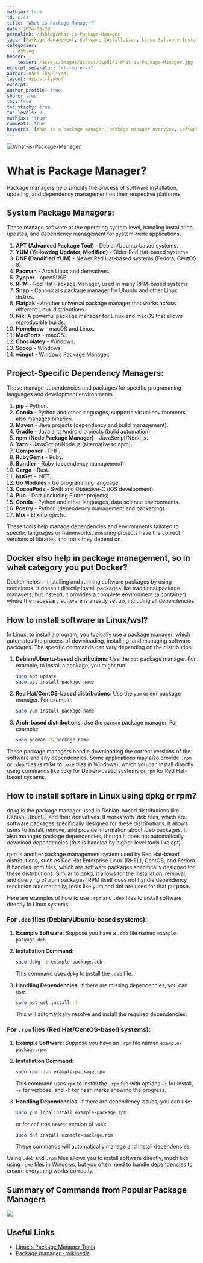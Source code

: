 ```yaml
---
mathjax: true
id: 6141
title: "What is Package Manager?"
date: 2024-08-29
permalink: /dsblog/What-is-Package-Manager
tags: [Package Management, Software Installation, Linux Software Installation]
categories:
  - dsblog
header:
    teaser: /assets/images/dspost/dsp6141-What-is-Package-Manager.jpg
excerpt_separator: "<!--more-->"   
author: Hari Thapliyaal   
layout: dspost-layout   
excerpt:   
author_profile: true   
share: true   
toc: true   
toc_sticky: true 
toc_levels: 2
mathjax: "true"
comments: true
keywords: [What is a package manager, package manager overview, software package management, package managers explained, Linux package manager, programming package manager, system package management, dependency management tools, popular package managers, installing software on Linux, package management guide, package manager examples, software installation tools]
---
```


![What-is-Package-Manager](/assets/images/dspost/dsp6141-What-is-Package-Manager.jpg)

# What is Package Manager?

Package managers help simplify the process of software installation, updating, and dependency management on their respective platforms. 

## System Package Managers:
These manage software at the operating system level, handling installation, updates, and dependency management for system-wide applications.

1. **APT (Advanced Package Tool)** - Debian/Ubuntu-based systems.
2. **YUM (Yellowdog Updater, Modified)** - Older Red Hat-based systems.
3. **DNF (Dandified YUM)** - Newer Red Hat-based systems (Fedora, CentOS 8).
4. **Pacman** - Arch Linux and derivatives.
5. **Zypper** - openSUSE.
6. **RPM** - Red Hat Package Manager, used in many RPM-based systems.
7. **Snap** - Canonical’s package manager for Ubuntu and other Linux distros.
8. **Flatpak** - Another universal package manager that works across different Linux distributions.
9. **Nix**: A powerful package manager for Linux and macOS that allows reproducible builds.
10. **Homebrew** - macOS and Linux.
11. **MacPorts** - macOS.
12. **Chocolatey** - Windows.
13. **Scoop** - Windows.
14. **winget** - Windows Package Manager.

## Project-Specific Dependency Managers:
These manage dependencies and packages for specific programming languages and development environments.

1. **pip** - Python.
2. **Conda** - Python and other languages, supports virtual environments, also manages binaries.
3. **Maven** - Java projects (dependency and build management).
4. **Gradle** - Java and Android projects (build automation).
5. **npm (Node Package Manager)** - JavaScript/Node.js.
6. **Yarn** - JavaScript/Node.js (alternative to npm).
7. **Composer** - PHP.
8. **RubyGems** - Ruby.
9. **Bundler** - Ruby (dependency management).
10. **Cargo** - Rust.
11. **NuGet** - .NET.
12. **Go Modules** - Go programming language.
13. **CocoaPods** - Swift and Objective-C (iOS development).
14. **Pub** - Dart (including Flutter projects).
15. **Conda** - Python and other languages, data science environments.
16. **Poetry** - Python (dependency management and packaging).
17. **Mix** - Elixir projects.

These tools help manage dependencies and environments tailored to specific languages or frameworks, ensuring projects have the correct versions of libraries and tools they depend on.

## Docker also help in package management, so in what category you put Docker?
Docker helps in installing and running software packages by using containers. It doesn't directly install packages like traditional package managers, but instead, it provides a complete environment (a container) where the necessary software is already set up, including all dependencies.


## How to install software in Linux/wsl?
In Linux, to install a program, you typically use a package manager, which automates the process of downloading, installing, and managing software packages. The specific commands can vary depending on the distribution:

1. **Debian/Ubuntu-based distributions**: Use the `apt` package manager. For example, to install a package, you might run:
   ```bash
   sudo apt update
   sudo apt install package-name
   ```

2. **Red Hat/CentOS-based distributions**: Use the `yum` or `dnf` package manager. For example:
   ```bash
   sudo yum install package-name
   ```

3. **Arch-based distributions**: Use the `pacman` package manager. For example:
   ```bash
   sudo pacman -S package-name
   ```

These package managers handle downloading the correct versions of the software and any dependencies. Some applications may also provide `.rpm` or `.deb` files (similar to `.exe` files in Windows), which you can install directly using commands like `dpkg` for Debian-based systems or `rpm` for Red Hat-based systems.

## How to install softare in Linux using dpkg or rpm?
dpkg is the package manager used in Debian-based distributions like Debian, Ubuntu, and their derivatives. It works with .deb files, which are software packages specifically designed for these distributions. It allows users to install, remove, and provide information about .deb packages. It also manages package dependencies, though it does not automatically download dependencies (this is handled by higher-level tools like apt).

rpm is another package management system used by Red Hat-based distributions, such as Red Hat Enterprise Linux (RHEL), CentOS, and Fedora. It handles .rpm files, which are software packages specifically designed for these distributions. Similar to dpkg, it allows for the installation, removal, and querying of .rpm packages. RPM itself does not handle dependency resolution automatically; tools like yum and dnf are used for that purpose.

Here are examples of how to use `.rpm` and `.deb` files to install software directly in Linux systems:

### For `.deb` files (Debian/Ubuntu-based systems):
1. **Example Software**: Suppose you have a `.deb` file named `example-package.deb`.
2. **Installation Command**:
   ```bash
   sudo dpkg -i example-package.deb
   ```
   This command uses `dpkg` to install the `.deb` file.

3. **Handling Dependencies**: If there are missing dependencies, you can use:
   ```bash
   sudo apt-get install -f
   ```
   This will automatically resolve and install the required dependencies.

### For `.rpm` files (Red Hat/CentOS-based systems):
1. **Example Software**: Suppose you have an `.rpm` file named `example-package.rpm`.
2. **Installation Command**:
   ```bash
   sudo rpm -ivh example-package.rpm
   ```
   This command uses `rpm` to install the `.rpm` file with options `-i` for install, `-v` for verbose, and `-h` for hash marks showing the progress.

3. **Handling Dependencies**: If there are dependency issues, you can use:
   ```bash
   sudo yum localinstall example-package.rpm
   ```
   or for `dnf` (the newer version of `yum`):
   ```bash
   sudo dnf install example-package.rpm
   ```
   These commands will automatically manage and install dependencies.

Using `.deb` and `.rpm` files allows you to install software directly, much like using `.exe` files in Windows, but you often need to handle dependencies to ensure everything works correctly.

## Summary of Commands from Popular Package Managers
![](/assets/images/dspost/dsp6141-Package_Managers-Commands.jpg)
## Useful Links
- [Linux's Package Manager Tools](https://medium.com/@ashfaq.sayeem/linuxs-package-manager-tool-fa5c69886143)
- [Package manager - wikipedia](https://en.wikipedia.org/wiki//Package_manager)